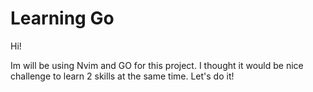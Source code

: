 # Learning Go

Hi!

Im will be using Nvim and GO for this project. I thought it would be nice challenge to learn 2 
skills at the same time. Let's do it!

